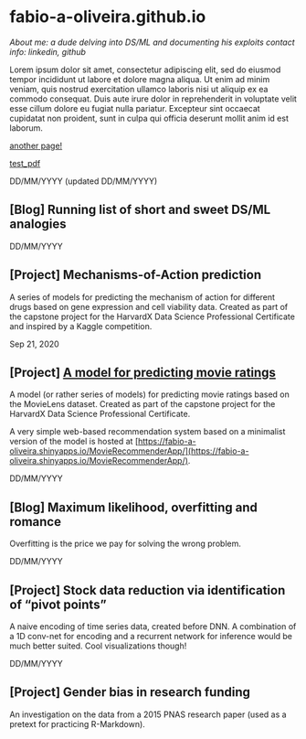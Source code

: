 # fabio-a-oliveira.github.io

_About me: a dude delving into DS/ML and documenting his exploits_
_contact info: linkedin, github_

Lorem ipsum dolor sit amet, consectetur adipiscing elit, sed do eiusmod tempor incididunt ut labore et dolore magna aliqua. Ut enim ad minim veniam, quis nostrud exercitation ullamco laboris nisi ut aliquip ex ea commodo consequat. Duis aute irure dolor in reprehenderit in voluptate velit esse cillum dolore eu fugiat nulla pariatur. Excepteur sint occaecat cupidatat non proident, sunt in culpa qui officia deserunt mollit anim id est laborum.

[another page!](https://fabio-a-oliveira.github.io/another_file)

[test_pdf](https://fabio-a-oliveira.github.io/certificate%20-%20Machine%20Learning%20with%20Python.pdf)

DD/MM/YYYY (updated DD/MM/YYYY)
## [Blog] Running list of short and sweet DS/ML analogies

DD/MM/YYYY
## [Project] Mechanisms-of-Action prediction

A series of models for predicting the mechanism of action for different drugs based on gene expression and cell viability data. Created as part of the capstone project for the HarvardX Data Science Professional Certificate and inspired by a Kaggle competition.

Sep 21, 2020
## [Project] [A model for predicting movie ratings](https://fabio-a-oliveira.github.io/2020-09-21%20HX9_MovieLens_Report.html)

A model (or rather series of models) for predicting movie ratings based on the MovieLens dataset. Created as part of the capstone project for the HarvardX Data Science Professional Certificate.   


A very simple web-based recommendation system based on a minimalist version of the model is hosted at [https://fabio-a-oliveira.shinyapps.io/MovieRecommenderApp/](https://fabio-a-oliveira.shinyapps.io/MovieRecommenderApp/).

DD/MM/YYYY
## [Blog] Maximum likelihood, overfitting and romance

Overfitting is the price we pay for solving the wrong problem.

DD/MM/YYYY
## [Project] Stock data reduction via identification of “pivot points”

A naive encoding of time series data, created before DNN. A combination of a 1D conv-net for encoding and a recurrent network for inference would be much better suited. Cool visualizations though!

DD/MM/YYYY
## [Project] Gender bias in research funding

An investigation on the data from a 2015 PNAS research paper (used as a pretext for practicing R-Markdown).
